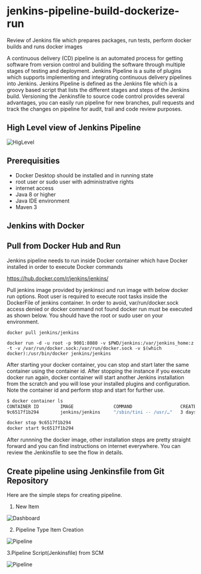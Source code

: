 # jenkins-pipeline-build-dockerize-run
Review of Jenkins file which prepares packages, run tests, perform docker builds  and runs docker images

A continuous delivery (CD) pipeline is an automated process for getting software from version control and building the 
software through multiple stages of testing and deployment. Jenkins Pipeline is a suite of plugins which supports implementing and integrating continuous delivery pipelines into Jenkins. Jenkins Pipeline is defined as the Jenkins file which is a groovy based script that lists the different stages and steps of the Jenkins build.
Versioning the Jenkinsfile to source code control provides several advantages, you can easily run pipeline for new branches, pull requests and track the changes on pipeline for audit, trail and code review purposes.

## High Level view of Jenkins Pipeline

![HigLevel](https://lh3.googleusercontent.com/kxpdBIOo8Ik4lGeQK9umiMceqUmB2SBMJMZSkXb9ayGg0KL28vO1mJFbIqKWFlLScvIl8iV7FYi1Ora9XaGUaBlc-iJTqwIcUVMP36Gxny9wi1a5Z9MF-h1OElNfyZSYaekctzD_A8k0Ph5FwMRpk9J-fLw1ZRGkD9MMvK4aMCW676yonhHcGVAWQ6st_i_pc9ExrLMKduObn9Db2FV3PA77wX0dYt0ZGwRLklgAKq4VmpyxIHTJmkCcr9FaSo21_tRTqV5OLhWPybxindwikhCIj_AESDcNdp250U3flICqHm-IWkrnjokJxhEjhLlRG_CP6njauVnNhTxBusAqw5ustyovHs437nIUpr3cqXzzwCuz9QSayQN4sZTvSzffFW34-COiE3YCZW8hvtCWNmKhmwdCOiBLh8lE6cEsBqr1_VHFEYjfN1UG_JpZhAz8qN2fTyvQfwyIVcODIUdZ9sFP-MHGx58_V7YXooume-L5U-oUwof5em5IZ5c8QRn63h8Erj3YC16mPM2jJfEg-WGmNnZ9asSXi5Cr0CjlPT-Rl-ASs9lF-5U1gWGLyqTMTwtEdpllB7Tz8ZosjlWC1n4bQepGYWMIrjOMIdsY0SpmcyfDKI6j2nrFRDMH3BfZ5AgSVgsgWpDlaC0IoTU9Jbd6kqDZwLp4jHZypW2nD4U819RTNk3YjLtzU5eBWLb9Oh_JiT02z_vBlHZL54L8emQoMwLtCd6W5MdrSi-IDOd9R8YV=w803-h540-no "high level view")


## Prerequisities 
- Docker Desktop should be installed and in running state
- root user or sudo user with administrative rights
- internet access
- Java 8 or higher
- Java IDE environment
- Maven 3


## Jenkins with Docker 

## Pull from Docker Hub and Run

Jenkins pipeline needs to run inside  Docker container which have Docker installed in order to execute Docker commands

https://hub.docker.com/r/jenkins/jenkins/ 

Pull jenkins image provided by jenkinsci and run image with below docker run options. Root user is required to execute root tasks inside the DockerFile of jenkins container. In order to avoid, var/run/docker.sock access denied or docker command not found docker run must be executed as shown below. You should have the root or sudo user on your environment. 

```
docker pull jenkins/jenkins

docker run -d -u root -p 9001:8080 -v $PWD/jenkins:/var/jenkins_home:z -t -v /var/run/docker.sock:/var/run/docker.sock -v $(which docker):/usr/bin/docker jenkins/jenkins

```

After starting your docker container, you can stop and start later the same container using the container id. After stopping the instance if you execute docker run again, docker container will start another Jenkins installation from the scratch and you will lose your installed plugins and configuration. Note the container id and perform stop and start for further use.


```bash
$ docker container ls
CONTAINER ID        IMAGE               COMMAND                  CREATED             STATUS              PORTS                               NAMES
9c6517f1b294        jenkins/jenkins     "/sbin/tini -- /usr/…"   3 days ago          Up 52 minutes       50000/tcp, 0.0.0.0:9001->8080/tcp   compassionate_moser
```

```bash
docker stop 9c6517f1b294
docker start 9c6517f1b294
```

After runnning the docker image, other installation steps are pretty straight forward and you can find instructions on internet everywhere. You can review the Jenkinsfile to see the flow in details. 

## Create pipeline using Jenkinsfile from Git Repository
Here are the simple steps for creating pipeline. 
1. New Item

![Dashboard](https://lh3.googleusercontent.com/gnAZYJ2d_8UmV2DJeQ-fN892ertIDoqfiEu_K47fU0n_lJBaljjUcrD0RFPvBoApeE1AxZ4Wu7cK3n_m0JIxA-A7V_ApRP4TvLT1PeNkaetdumTwGbK47krVUIrP6peSk9BiTjgNy15xbolYQ8Im52HOvkz_bJZFsn8wFPgEFe_aedo9sRQY4m-L0jm2ObpfL_bdEM4L_wKc16mXqW99Q_FuFdja5V9up98NVuM8-0O1_OcdelX7uNCf9PgO0XweFenDD0XWCfXMmrz5mtB5uHgGeEwZsMeRQY9sNOgAV6oiDiYklzXdyaC_84Q2OlEgbqwMWZDB9q2vDPLJO1OYGUEfkR1GfaASV_Bdmt9yvqUqaFS42KRokxdNZkVcIDshtcoz3B_zt57kzPcFyEUTEYSLzIS4xPYr2vNY4q5-QTnJhDjloDdeDWgXWpteYco_ZzOujlj8Vqpeh74Pk2FM3lwqlyCVwoSx1khBGLSu5109DnUmRrg38ufQhcm8l1aaZBQohoFj8CIqr1Yug2ilWmuG-dJdvnE7A0QYcxx8p0zrjNB8CIq_4mP0-6K0oqxfsvwaDsVOYockFP3KABF7lbVoMngiWBmON-tXTsWx5A44YTbNdDwu_N1MuiKyPYX3DmRdsae7KPsR24FtmeT4hxcObmdy7h0uw4V0XpA7S5gd7ao419PYlRI2N56TSYHBLJARpSRegRJjyfoypGpKI-GgnoNHhEx807EH_CSyDRvOzlft=w868-h459-no "Dashboard")

2. Pipeline Type Item Creation

![Pipeline](https://lh3.googleusercontent.com/bUB8BjJCEmogyx6asXqbNMYlTJ5ZbAoFLivLn6rrZ3xCBFKLlH6fBJEy6ciIK3nE_IEY-cwAVxcAZCJ2RJz-FA4SehbubBnvKSh1dbwsdb9w5xr1Cvz9czYZPoeRPupQ2NSkrAMzb4e0xwuIb-jhfKdf_Bj0uaqEDxNGxgw0YIq00myAjyeQtHuscF7ms-jFzRoVgieGfxXljJ5p3vtUQGFiaiHlNTrQQI6kdJSJvfVQyeAxpQE-HLaZsFWhHQNqUKviFSGtu4RuFQYsUF07y0Ipcif-vJhILs5LE7eVaDCxvxJDBtmU8Y6iKLWW1p5pAeQoySXC1ywQ5KguyeOb5aUXSskpjBzMeKNg6YzLW556LjPHPdvxx_xsYRatUozqedo1JA9eQKq8D5_ruTXVwFvjxhNT3tfGVPsxgXihHY7yWnsfv_eXAxEFXkZ2TwrwqpCTN9yxe2_T-vz6e_SkmcMPmHMtVLf-lRWy0TJX4p1HBCVUe_klpneK7UsTb4VCDLFDm-zKYnuryRfXmde5dH2kbX9zpzcYMwzU8hcthS-EDEeROc-VUrkcMDmd7FJ9mtoMbCE1xtTG8aguWgWqmpcpuHgicdVf5Zhw6s9ONxMy6weSPS4LxbuzwRq350aDNWP-z2VaI2sUS09VkjEv5_lD7UJ6vMbnAdI_5T-IWaRjGPBacoSzGzwiJaQkoX1b17TeiHCc5IES_XigVSH5ErP1Ods6MQqkZyYpSkjPOAIfBCuT=w1736-h1184-no "Pipeline Item")

3.Pipeline Script(Jenkinsfile) from SCM

![Pipeline](https://lh3.googleusercontent.com/z-DAbOBu5fpFD12rZZCo2OE0xJK1Sfz1jPfpYNR79m0DGB6C4y8N_ImwWSI9GD4_G3oNUWz3a8arHYRWvuBCFxcrzJsk_aQCLFK2bKxRkU2BC6j8FWiy1_nsTAXnueHuDlR7EUiQfV0MRfXscXrfuFoQb61kjaEv16cKbdPWPUFbznE8vGlZz6GLeqzW2qThvOQ-WUfjbc2tp0ue8bzqzWnHEf98X30rb5DVIOTQHWbGWJGvWG0wg1TxtxhRlRiF3E7CJPmk3hdaUb5SwNdTvyM8BRmyDjvNeqc4ImnlF0h3VMOC1dIfO2AFrRLrH2xcigTkkEuQd2HCBXuynIQUG0WKp4wds5j7Fte3Pm4EaHv9vLJ-KjQUY58-1xrH_IvLhKgrrbNx3lWS_ZOCck1hu8rMyngkAqJYfl7cSIXWtpEAgbq5uAxPBOv3WeRmnb3rMmB3qfRa9pZ_1Sa3jjsYT0rELozsA7Yn78R8Z_GjG9dloeJaG82wOe2_SGuho56_VC_Te3KWDzmgAvDF-cZXgInth6attibS16L0fldqHL77LUYLtss9t_ESGu7QxR7A8ObhyEtm8nsNJ-jhfB8L_vaOfczE7-yj1GP4BjPGWsqHYq_P21Ke84EVj88IHsqXbGuSB1hPUq9F5tpYh0YjkDyFbOymfyPvEeW-m1UjmaI0oLluzP4K8_qX5j35I1vUNBXBk2Ldk0ucIcKKr4Nv8f7XfZFdzxHc4ccEzC68NhMb0lcz=w1360-h1184-no "Jenkinsfile from Git")




